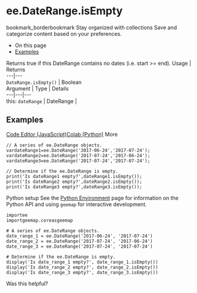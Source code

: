  
#  ee.DateRange.isEmpty
bookmark_borderbookmark Stay organized with collections  Save and categorize content based on your preferences.
  * On this page
  * [Examples](https://developers.google.com/earth-engine/apidocs/ee-daterange-isempty#examples)


Returns true if this DateRange contains no dates (i.e. start >= end).
Usage | Returns  
---|---  
`DateRange.isEmpty()` | Boolean  
Argument | Type | Details  
---|---|---  
this: `dateRange` | DateRange |   
## Examples
[Code Editor (JavaScript)](https://developers.google.com/earth-engine/apidocs/ee-daterange-isempty#code-editor-javascript-sample)[Colab (Python)](https://developers.google.com/earth-engine/apidocs/ee-daterange-isempty#colab-python-sample) More
```
// A series of ee.DateRange objects.
vardateRange1=ee.DateRange('2017-06-24','2017-07-24');
vardateRange2=ee.DateRange('2017-07-24','2017-06-24');
vardateRange3=ee.DateRange('2017-07-24','2017-07-24');

// Determine if the ee.DateRange is empty.
print('Is dateRange1 empty?',dateRange1.isEmpty());
print('Is dateRange2 empty?',dateRange2.isEmpty());
print('Is dateRange3 empty?',dateRange3.isEmpty());
```
Python setup
See the [ Python Environment](https://developers.google.com/earth-engine/guides/python_install) page for information on the Python API and using `geemap` for interactive development.
```
importee
importgeemap.coreasgeemap
```
```
# A series of ee.DateRange objects.
date_range_1 = ee.DateRange('2017-06-24', '2017-07-24')
date_range_2 = ee.DateRange('2017-07-24', '2017-06-24')
date_range_3 = ee.DateRange('2017-07-24', '2017-07-24')

# Determine if the ee.DateRange is empty.
display('Is date_range_1 empty?', date_range_1.isEmpty())
display('Is date_range_2 empty?', date_range_2.isEmpty())
display('Is date_range_3 empty?', date_range_3.isEmpty())
```

Was this helpful?
